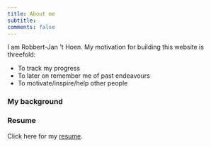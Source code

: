 ```yaml
---
title: About me
subtitle:
comments: false
---
```


I am Robbert-Jan 't Hoen. My motivation for building this website is threefold:

- To track my progress
- To later on remember me of past endeavours
- To motivate/inspire/help other people

### My background

### Resume

Click here for my <a href="https://drive.google.com/open?id=0ByAqaAE8VwZ5V1hvaThqS3hrVk0" >resume</a>.
